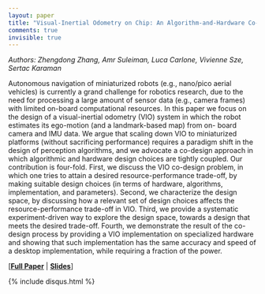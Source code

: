 ```yaml
---
layout: paper
title: "Visual-Inertial Odometry on Chip: An Algorithm-and-Hardware Co-design Approach"
comments: true
invisible: true
---
```


<p class="text-left"><i>Authors: Zhengdong Zhang, Amr Suleiman, Luca Carlone, Vivienne Sze, Sertac Karaman</i></p>

Autonomous navigation of miniaturized robots (e.g., nano/pico aerial vehicles) is currently a grand challenge for robotics research, due to the need for processing a large amount of sensor data (e.g., camera frames) with limited on-board computational resources. In this paper we focus on the design of a visual-inertial odometry (VIO) system in which the robot estimates its ego-motion (and a landmark-based map) from on- board camera and IMU data. We argue that scaling down VIO to miniaturized platforms (without sacrificing performance) requires a paradigm shift in the design of perception algorithms, and we advocate a co-design approach in which algorithmic and hardware design choices are tightly coupled. Our contribution is four-fold. First, we discuss the VIO co-design problem, in which one tries to attain a desired resource-performance trade-off, by making suitable design choices (in terms of hardware, algorithms, implementation, and parameters). Second, we characterize the design space, by discussing how a relevant set of design choices affects the resource-performance trade-off in VIO. Third, we provide a systematic experiment-driven way to explore the design space, towards a design that meets the desired trade-off. Fourth, we demonstrate the result of the co-design process by providing a VIO implementation on specialized hardware and showing that such implementation has the same accuracy and speed of a desktop implementation, while requiring a fraction of the power.

[<b><a href="/static/papers/74.pdf">Full Paper</a></b> | <b><a href="/static/slides/74.mp4">Slides</a></b>]

{% include disqus.html %}